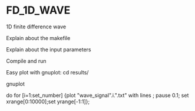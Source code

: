 # FD_1D_WAVE
1D finite difference wave

Explain about the makefile

Explain about the input parameters

Compile and run 

Easy plot with gnuplot:
cd results/	

gnuplot		

do for [i=1:set_number] {plot  "wave_signal".i.".txt" with lines ; pause 0.1; set xrange[0:10000];set yrange[-1:1]};

